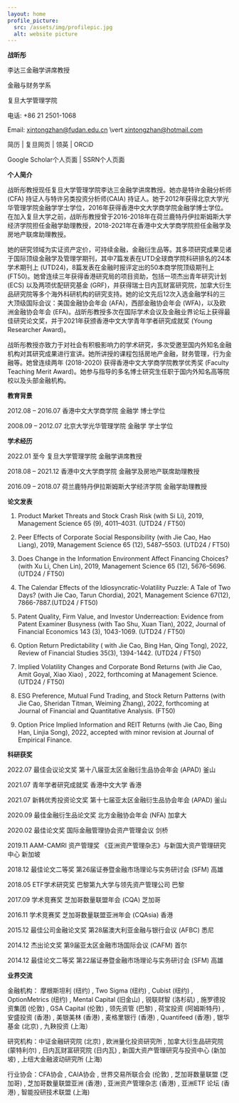 ```yaml
---
layout: home
profile_picture:
  src: /assets/img/profilepic.jpg
  alt: website picture
---
```



**战昕彤**

李达三金融学讲席教授

金融与财务学系

复旦大学管理学院

电话: +86 21 2501-1068

Email: <a href="mailto: xintongzhan@fudan.edu.cn">xintongzhan@fudan.edu.cn</a>  \vert <a href="mailto: xintongzhan@hotmail.com">xintongzhan@hotmail.com</a> 

简历 | 复旦网页 | 领英 | ORCiD

Google Scholar个人页面 | SSRN个人页面



**个人简介**

战昕彤教授现任复旦大学管理学院李达三金融学讲席教授。她亦是特许金融分析师(CFA) 持证人与特许另类投资分析师(CAIA) 持证人。她于2012年获得北京大学光华管理学院金融学学士学位，2016年获得香港中文大学商学院金融学博士学位。在加入复旦大学之前，战昕彤教授曾于2016-2018年在荷兰鹿特丹伊拉斯姆斯大学经济学院担任金融学助理教授，2018-2021年在香港中文大学商学院担任金融学及房地产联席助理教授。

她的研究领域为实证资产定价，可持续金融，金融衍生品等。其多项研究成果见诸于国际顶级金融学及管理学期刊，其中7篇发表在UTD全球商学院科研排名的24本学术期刊上 (UTD24)，8篇发表在金融时报评定出的50本商学院顶级期刊上 (FT50)。她曾连续三年获得香港研究局的项目资助，包括一项杰出青年研究计划 (ECS) 以及两项优配研究基金 (GRF)，并获得瑞士日内瓦财富研究院，加拿大衍生品研究院等多个海外科研机构的研究支持。她的论文先后12次入选金融学科的三大顶级国际会议：美国金融协会年会 (AFA)，西部金融协会年会 (WFA)，以及欧洲金融协会年会 (EFA)。战昕彤教授多次在国际学术会议及金融业界论坛上获得最佳研究论文奖，并于2021年获颁香港中文大学青年学者研究成就奖 (Young Researcher Award)。

战昕彤教授亦致力于对社会有积极影响力的学术研究，多次受邀至国内外知名金融机构对其研究成果进行宣讲。她所讲授的课程包括房地产金融，财务管理，行为金融等。她曾连续两年 (2018-2020) 获得香港中文大学商学院教学优秀奖 (Faculty Teaching Merit Award)。她参与指导的多名博士研究生任职于国内外知名高等院校以及头部金融机构。


**教育背景**

2012.08 – 2016.07	香港中文大学商学院		金融学	博士学位

2008.09 – 2012.07	北京大学光华管理学院	金融学	学士学位


**学术经历**

2022.01 至今		复旦大学管理学院				金融学讲席教授

2018.08 – 2021.12	香港中文大学商学院				金融学及房地产联席助理教授

2016.09 – 2018.07	荷兰鹿特丹伊拉斯姆斯大学经济学院	金融学助理教授	


**论文发表**

1. Product Market Threats and Stock Crash Risk (with Si Li), 2019, Management Science 65 (9), 4011–4031. (UTD24 / FT50)

2. Peer Effects of Corporate Social Responsibility (with Jie Cao, Hao Liang), 2019, Management Science 65 (12), 5487–5503. (UTD24 / FT50)

3. Does Change in the Information Environment Affect Financing Choices? (with Xu Li, Chen Lin), 2019, Management Science 65 (12), 5676–5696. (UTD24 / FT50)

4. The Calendar Effects of the Idiosyncratic-Volatility Puzzle: A Tale of Two Days? (with Jie Cao, Tarun Chordia), 2021, Management Science 67(12), 7866-7887.(UTD24 / FT50)

5. Patent Quality, Firm Value, and Investor Underreaction: Evidence from Patent Examiner Busyness  (with Tao  Shu, Xuan Tian), 2022, Journal of Financial Economics 143 (3), 1043-1069. (UTD24 / FT50)

6. Option Return Predictability ( with Jie Cao, Bing Han,  Qing Tong), 2022,  Review of Financial Studies 35(3), 1394-1442. (UTD24 / FT50)

7. Implied Volatility Changes and Corporate Bond Returns  (with Jie Cao, Amit Goyal, Xiao Xiao) , 2022,  forthcoming at Management Science. (UTD24 / FT50)

8. ESG Preference, Mutual Fund Trading, and Stock Return Patterns (with Jie Cao, Sheridan Titman, Weiming Zhang), 2022, forthcoming at Journal of Financial and Quantitative Analysis. (FT50)

9. Option Price Implied Information and REIT Returns (with Jie Cao, Bing Han, Linjia Song), 2022, accepted with minor revision at Journal of Empirical Finance. 


**科研获奖**

2022.07	最佳会议论文奖			第十八届亚太区金融衍生品协会年会 (APAD)		釜山

2021.07	青年学者研究成就奖			香港中文大学								香港

2021.07	新韩优秀投资论文奖			第十七届亚太区金融衍生品协会年会 (APAD)		釜山

2020.09	最佳金融衍生品论文奖		北方金融协会年会 (NFA)						加拿大

2020.02	最佳论文奖				国际金融管理协会资产管理会议					剑桥

2019.11	AAM-CAMRI 资产管理奖       《亚洲资产管理杂志》与新国大资产管理研究中心	新加坡 

2018.12	最佳论文二等奖			第26届证券暨金融市场理论与实务研讨会 (SFM)	高雄

2018.05	ETF学术研究奖				巴黎第九大学与领先资产管理公司				巴黎

2017.09	学术竞赛奖				芝加哥数量联盟年会 (CQA)					芝加哥

2016.11	学术竞赛奖				芝加哥数量联盟亚洲年会 (CQAsia)				香港

2015.12	最佳公司金融论文奖			第28届澳大利亚金融与银行会议 (AFBC)			悉尼	

2014.12	杰出论文奖				第9届亚太区金融市场国际会议 (CAFM)			首尔

2014.12	最佳论文二等奖			第22届证券暨金融市场理论与实务研讨会 (SFM)	高雄


**业界交流**

金融机构： 摩根斯坦利 (纽约) , Two Sigma (纽约) , Cubist (纽约) , OptionMetrics (纽约) , Mental Capital (旧金山) , 锐联财智 (洛杉矶) , 施罗德投资集团 (伦敦) , GSA Capital (伦敦) , 领先资管 (巴黎) , 荷宝投资 (阿姆斯特丹) , 安盛投资 (香港) , 美银美林 (香港) , 麦格里银行 (香港) , Quantifeed (香港) , 银华基金 (北京) , 九鞅投资 (上海）

研究机构：中证金融研究院 (北京) , 欧洲量化投资研究所 , 加拿大衍生品研究院 (蒙特利尔) , 日内瓦财富研究院 (日内瓦) , 新国大资产管理研究与投资中心 (新加坡) , 上纽大金融波动研究所 (上海)

行业协会：CFA协会 , CAIA协会 , 世界交易所联合会 (伦敦) , 芝加哥数量联盟 (芝加哥) , 芝加哥数量联盟亚洲 (香港) , 亚洲资产管理杂志 (香港) , 亚洲ETF 论坛 (香港) , 智能投研技术联盟 (上海)

